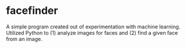 # facefinder

A simple program created out of experimentation with machine learning. Utilized Python to (1) analyze images for faces and (2) find a given face from an image.
